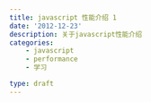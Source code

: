 ```yaml
---
title: javascript 性能介绍 1
date: '2012-12-23'
description: 关于javascript性能介绍
categories:
    - javascript
    - performance
    - 学习

type: draft
---
```



